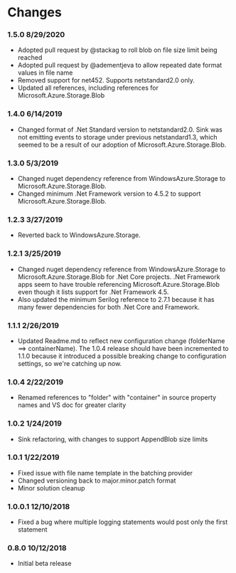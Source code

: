 # Changes

### 1.5.0 8/29/2020
* Adopted pull request by @stackag to roll blob on file size limit being reached
* Adopted pull request by @adementjeva to allow repeated date format values in file name
* Removed support for net452. Supports netstandard2.0 only.
* Updated all references, including references for Microsoft.Azure.Storage.Blob

### 1.4.0 6/14/2019
* Changed format of .Net Standard version to netstandard2.0. Sink was not emitting events to storage 
under previous netstandard1.3, which seemed to be a result of our adoption of Microsoft.Azure.Storage.Blob.

### 1.3.0 5/3/2019
* Changed nuget dependency reference from WindowsAzure.Storage to Microsoft.Azure.Storage.Blob.
* Changed minimum .Net Framework version to 4.5.2 to support Microsoft.Azure.Storage.Blob.

### 1.2.3 3/27/2019
* Reverted back to WindowsAzure.Storage.

### 1.2.1 3/25/2019
* Changed nuget dependency reference from WindowsAzure.Storage to Microsoft.Azure.Storage.Blob for .Net Core projects. .Net Framework apps seem to have trouble referencing Microsoft.Azure.Storage.Blob even though it lists support for .Net Framework 4.5.
* Also updated the minimum Serilog reference to 2.7.1 because it has many fewer dependencies for both .Net Core and Framework.

### 1.1.1 2/26/2019
* Updated Readme.md to reflect new configuration change (folderName ==> containerName). The 1.0.4 release should have been incremented to 1.1.0 because it introduced a possible breaking change to configuration settings, so we're catching up now.

### 1.0.4 2/22/2019
* Renamed references to "folder" with "container" in source property names and VS doc for greater clarity

### 1.0.2 1/24/2019
* Sink refactoring, with changes to support AppendBlob size limits

### 1.0.1 1/22/2019
* Fixed issue with file name template in the batching provider
* Changed versioning back to major.minor.patch format
* Minor solution cleanup

### 1.0.0.1 12/10/2018
* Fixed a bug where multiple logging statements would post only the first statement

### 0.8.0 10/12/2018
* Initial beta release
